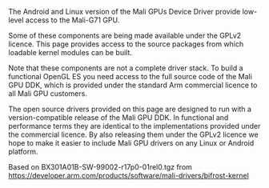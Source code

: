 The Android and Linux version of the Mali GPUs Device Driver provide low-level access to the Mali-G71 GPU.

Some of these components are being made available under the GPLv2 licence. This page provides access to the source packages from which loadable kernel modules can be built.

Note that these components are not a complete driver stack. To build a functional OpenGL ES you need access to the full source code of the Mali GPU DDK, which is provided under the standard Arm commercial licence to all Mali GPU customers.

The open source drivers provided on this page are designed to run with a version-compatible release of the Mali GPU DDK. In functional and performance terms they are identical to the implementations provided under the commercial licence. By also releasing them under the GPLv2 licence we hope to make it easier to include Mali GPU drivers on any Linux or Android platform.

Based on  BX301A01B-SW-99002-r17p0-01rel0.tgz 
from https://developer.arm.com/products/software/mali-drivers/bifrost-kernel
